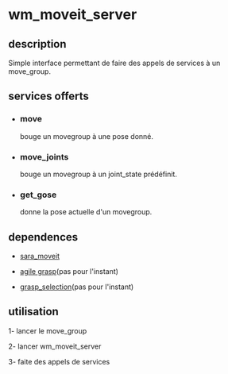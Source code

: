 # wm_moveit_server

## description
Simple interface permettant de faire des appels de services à un move_group.

## services offerts

- ### move
  bouge un movegroup à une pose donné.

- ### move_joints
  bouge un movegroup à un joint_state prédéfinit.
  
- ### get_gose
  donne la pose actuelle d'un movegroup.

## dependences
- [sara_moveit](https://github.com/WalkingMachine/sara_moveit)

- [agile grasp](https://github.com/WalkingMachine/agile_grasp)(pas pour l'instant)

- [grasp_selection](https://github.com/atenpas/grasp_selection)(pas pour l'instant)

## utilisation
1- lancer le move_group

2- lancer wm_moveit_server

3- faite des appels de services
